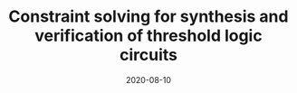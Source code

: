 ---
title: "Constraint solving for synthesis and verification of threshold logic circuits"
collection: publications
permalink: /publication/2020-08-10-trans-cad-2021
date: 2020-08-10
venue: 'IEEE Trans. CAD'
paperurl: 'https://doi.org/10.1109/TCAD.2020.3015441'
citation: 'Nian-Ze Lee and Jie-Hong R. Jiang. IEEE Transactions on Computer-Aided Design of Integrated Circuits and Systems, 40(5):904-917, 2021.'
---